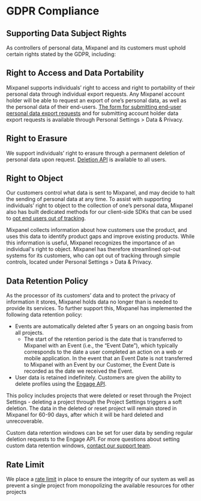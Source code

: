 # GDPR Compliance


## Supporting Data Subject Rights

As controllers of personal data, Mixpanel and its customers must uphold certain rights stated by the GDPR, including:

## Right to Access and Data Portability

Mixpanel supports individuals’ right to access and right to portability of their personal data through individual export requests. Any Mixpanel account holder will be able to request an export of one’s personal data, as well as the personal data of their end-users. [The form for submitting end-user personal data export requests](/docs/privacy/end-user-data-management) and for submitting account holder data export requests is available through Personal Settings > Data & Privacy. 
 
## Right to Erasure

We support individuals’ right to erasure through a permanent deletion of personal data upon request. [Deletion API](https://developer.mixpanel.com/docs/privacy-security#manage-personal-data) is available to all users.

## Right to Object

Our customers control what data is sent to Mixpanel, and may decide to halt the sending of personal data at any time. To assist with supporting individuals’ right to object to the collection of one’s personal data, Mixpanel also has built dedicated methods for our client-side SDKs that can be used to [opt end users out of tracking](/docs/privacy/protecting-user-data).

Mixpanel collects information about how customers use the product, and uses this data to identify product gaps and improve existing products. While this information is useful, Mixpanel recognizes the importance of an individual's right to object.  Mixpanel has therefore streamlined opt-out systems for its customers, who can opt out of tracking through simple controls, located under Personal Settings > Data & Privacy.

## Data Retention Policy

As the processor of its customers’ data and to protect the privacy of information it stores, Mixpanel holds data no longer than is needed to provide its services. To further support this, Mixpanel has implemented the following data retention policy:

- Events are automatically deleted after 5 years on an ongoing basis from all projects.
  - The start of the retention period is the date that is transferred to Mixpanel with an Event (i.e., the “Event Date”), which typically corresponds to the date a user completed an action on a web or mobile application. In the event that an Event Date is not transferred to Mixpanel with an Event by our Customer, the Event Date is recorded as the date we received the Event.
- User data is retained indefinitely. Customers are given the ability to delete profiles using the [Engage API](https://developer.mixpanel.com/reference/delete-profile).

This policy includes projects that were deleted or reset through the Project Settings - deleting a project through the Project Settings triggers a soft deletion. The data in the deleted or reset project will remain stored in Mixpanel for 60-90 days, after which it will be hard deleted and unrecoverable.

Custom data retention windows can be set for user data by sending regular deletion requests to the Engage API. For more questions about setting custom data retention windows, [contact our support team](https://mixpanel.com/get-support).

## Rate Limit

We place a [rate limit](/docs/privacy/end-user-data-management#rate-limit) in place to ensure the integrity of our system as well as prevent a single project from monopolizing the available resources for other projects
